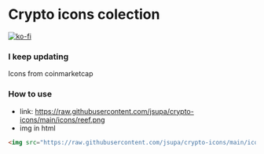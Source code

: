 # Crypto icons colection
[![ko-fi](https://ko-fi.com/img/githubbutton_sm.svg)](https://ko-fi.com/Y8Y246Y0V)

### I keep updating 
Icons from coinmarketcap
### How to use
- link: https://raw.githubusercontent.com/jsupa/crypto-icons/main/icons/reef.png
- img in html
```html
<img src="https://raw.githubusercontent.com/jsupa/crypto-icons/main/icons/reef.png">
```

